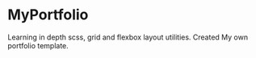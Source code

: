 # MyPortfolio
Learning in depth scss, grid and flexbox layout utilities. Created My own portfolio template.

